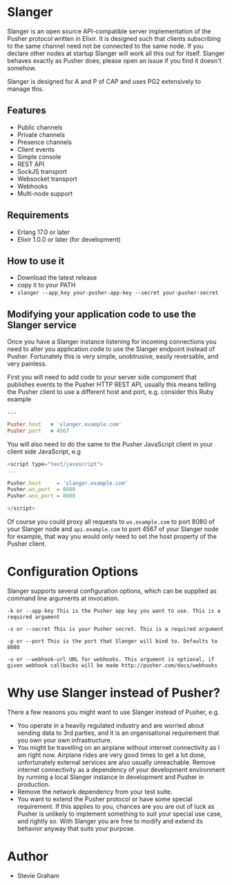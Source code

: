 # Slanger

Slanger is an open source API-compatible server implementation of the Pusher
protocol written in Elixir. It is designed such that clients subscribing to the
same channel need not be connected to the same node. If you declare other nodes
at startup Slanger will work all this out for itself.
Slanger behaves exactly as Pusher does; please open an issue if you find it
doesn't somehow.

Slanger is designed for A and P of CAP and uses PG2 extensively to manage this.

## Features

- Public channels
- Private channels
- Presence channels
- Client events
- Simple console
- REST API
- SockJS transport
- Websocket transport
- Webhooks
- Multi-node support

## Requirements

- Erlang 17.0 or later
- Elixir 1.0.0 or later (for development)

## How to use it

- Download the latest release
- copy it to your PATH
- `slanger --app_key your-pusher-app-key --secret your-pusher-secret`

## Modifying your application code to use the Slanger service

Once you have a Slanger instance listening for incoming connections you need to
alter you application code to use the Slanger endpoint instead of Pusher.
Fortunately this is very simple, unobtrusive, easily reversable, and very painless.

First you will need to add code to your server side component that publishes
events to the Pusher HTTP REST API, usually this means telling the Pusher client
to use a different host and port, e.g. consider this Ruby example

```ruby
...

Pusher.host   = 'slanger.example.com'
Pusher.port   = 4567
```

You will also need to do the same to the Pusher JavaScript client in your client
side JavaScript, e.g

```javascript
<script type="text/javascript">
...

Pusher.host     = 'slanger.example.com'
Pusher.ws_port  = 8080
Pusher.wss_port = 8080

</script>
```

Of course you could proxy all requests to `ws.example.com` to port 8080 of your
Slanger node and `api.example.com` to port 4567 of your Slanger node for example,
that way you would only need to set the host property of the Pusher client.

# Configuration Options

Slanger supports several configuration options, which can be supplied as command
line arguments at invocation.

```
-k or --app-key This is the Pusher app key you want to use. This is a required argument

-s or --secret This is your Pusher secret. This is a required argument

-p or --port This is the port that Slanger will bind to. Defaults to 8080

-u or --webhook-url URL for webhooks. This argument is optional, if given webhook callbacks will be made http://pusher.com/docs/webhooks
```

# Why use Slanger instead of Pusher?

There a few reasons you might want to use Slanger instead of Pusher, e.g.

- You operate in a heavily regulated industry and are worried about sending data
  to 3rd parties, and it is an organisational requirement that you own your own
  infrastructure.
- You might be travelling on an airplane without internet connectivity as I am
  right now. Airplane rides are very good times to get a lot done, unfortunately
  external services are also usually unreachable. Remove internet connectivity
  as a dependency of your development environment by running a local Slanger
  instance in development and Pusher in production.
- Remove the network dependency from your test suite.
- You want to extend the Pusher protocol or have some special requirement. If
  this applies to you, chances are you are out of luck as Pusher is unlikely to
  implement something to suit your special use case, and rightly so. With Slanger
  you are free to modify and extend its behavior anyway that suits your purpose.

# Author

- Stevie Graham

